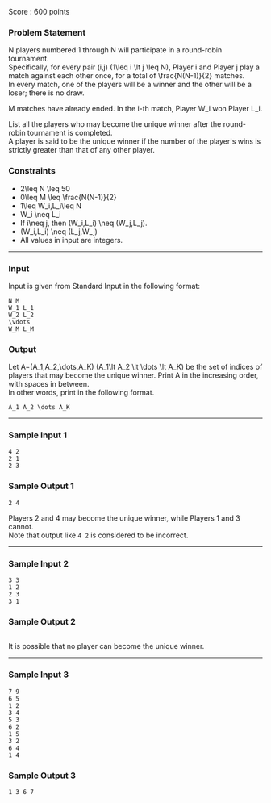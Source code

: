 Score : 600 points

### Problem Statement

N players numbered 1 through N will participate in a round-robin tournament.  
Specifically, for every pair (i,j) (1\leq i \lt j \leq N), Player i and Player j play a match against each other once, for a total of \frac{N(N-1)}{2} matches.  
In every match, one of the players will be a winner and the other will be a loser; there is no draw.

M matches have already ended. In the i-th match, Player W\_i won Player L\_i.

List all the players who may become the unique winner after the round-robin tournament is completed.  
A player is said to be the unique winner if the number of the player's wins is strictly greater than that of any other player.

### Constraints

* 2\leq N \leq 50
* 0\leq M \leq \frac{N(N-1)}{2}
* 1\leq W\_i,L\_i\leq N
* W\_i \neq L\_i
* If i\neq j, then (W\_i,L\_i) \neq (W\_j,L\_j).
* (W\_i,L\_i) \neq (L\_j,W\_j)
* All values in input are integers.

---

### Input

Input is given from Standard Input in the following format:

```
N M
W_1 L_1
W_2 L_2
\vdots
W_M L_M
```

### Output

Let A=(A\_1,A\_2,\dots,A\_K) (A\_1\lt A\_2 \lt \dots \lt A\_K) be the set of indices of players that may become the unique winner. Print A in the increasing order, with spaces in between.  
In other words, print in the following format.

```
A_1 A_2 \dots A_K
```

---

### Sample Input 1

```
4 2
2 1
2 3
```

### Sample Output 1

```
2 4
```

Players 2 and 4 may become the unique winner, while Players 1 and 3 cannot.  
Note that output like `4 2` is considered to be incorrect.

---

### Sample Input 2

```
3 3
1 2
2 3
3 1
```

### Sample Output 2

```

```

It is possible that no player can become the unique winner.

---

### Sample Input 3

```
7 9
6 5
1 2
3 4
5 3
6 2
1 5
3 2
6 4
1 4
```

### Sample Output 3

```
1 3 6 7
```